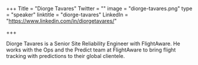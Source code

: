 +++
Title = "Diorge Tavares"
Twitter = ""
image = "diorge-tavares.png"
type = "speaker"
linktitle = "diorge-tavares"
LinkedIn = "https://www.linkedin.com/in/diorgetavares/"

+++

Diorge Tavares is a Senior Site Reliability Engineer with FlightAware. He works with the Ops and the Predict team at FlightAware to bring flight tracking with predictions to their global clientele.
